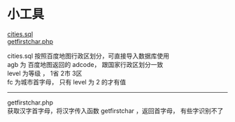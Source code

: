 # 小工具

<a href="#cities">cities.sql</a><br />
<a href="#getfc">getfirstchar.php</a><br />


<a name="cities">cities.sql</a>
按照百度地图行政区划分，可直接导入数据库使用<br />
agb 为 百度地图返回的 adcode， 跟国家行政区划分一致<br />
level 为等级 ， 1省 2市 3区<br />
fc 为城市首字母， 只有 level 为 2 的才有值<br />

------

<a name="getfc">getfirstchar.php</a><br />
获取汉字首字母，将汉字传入函数 getfirstchar ，返回首字母， 有些字识别不了<br />
